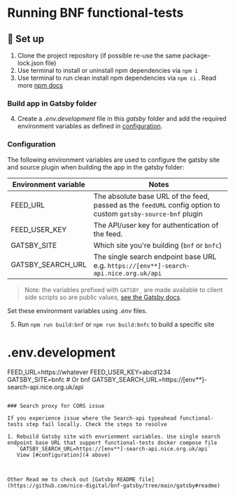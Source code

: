 # Running BNF functional-tests

## :rocket: Set up

1. Clone the project repository (if possible re-use the same package-lock.json file)
2. Use terminal to install or uninstall npm dependencies via `npm i`
3. Use terminal to run clean install npm dependencies via `npm ci` .
   Read more [npm docs](https://docs.npmjs.com/cli/v10/commands/npm-ci#description)

### Build app in Gatsby folder

4. Create a _.env.development_ file in this _gatsby_ folder and add the required environment variables as defined in [configuration](#configuration).

### Configuration

The following environment variables are used to configure the gatsby site and source plugin when building the app in the gatsby folder:

| Environment variable | Notes                                                                                                         |
| -------------------- | ------------------------------------------------------------------------------------------------------------- |
| FEED_URL             | The absolute base URL of the feed, passed as the `feedURL` config option to custom `gatsby-source-bnf` plugin |
| FEED_USER_KEY        | The API/user key for authentication of the feed.                                                              |
| GATSBY_SITE          | Which site you're building (`bnf` or `bnfc`)                                                                  |
| GATSBY_SEARCH_URL    | The single search endpoint base URL e.g. `https://[env**]-search-api.nice.org.uk/api`                         |

> Note: the variables prefixed with `GATSBY_` are made available to client side scripts so are public values, [see the Gatsby docs](https://www.gatsbyjs.com/docs/how-to/local-development/environment-variables/#accessing-environment-variables-in-the-browser).

Set these environment variables using _.env_ files.

5. Run `npm run build:bnf` or `npm run build:bnfc` to build a specific site

# .env.development

FEED_URL=https://whatever
FEED_USER_KEY=abcd1234
GATSBY_SITE=bnfc # Or bnf
GATSBY_SEARCH_URL=https://[env**]-search-api.nice.org.uk/api

```

### Search proxy for CORS issue

If you experience issue where the Search-api typeahead functional-tests step fail locally. Check the steps to resolve

1. Rebuild Gatsby site with envrionment variables. Use single search endpoint base URL that support functional-tests docker compose file
   `GATSBY_SEARCH_URL=https://[env**]-search-api.nice.org.uk/api`
   View [#configuration](4 above)



Other Read me to check out [Gatsby README file](https://github.com/nice-digital/bnf-gatsby/tree/main/gatsby#readme)
```

